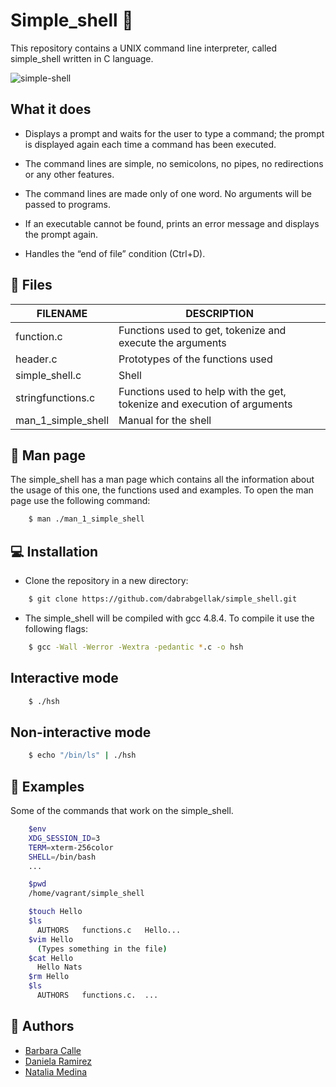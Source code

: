 # Simple_shell  :shell:

This repository contains a UNIX command line interpreter, called simple_shell written in C language.

![simple-shell](https://media.giphy.com/media/UW7G17H9PLQbw1ksHX/giphy.gif)

## What it does

 - Displays a prompt and waits for the user to type a command; the prompt is displayed again each time a command has been executed.

 - The command lines are simple, no semicolons, no pipes, no redirections or any other features.

 - The command lines are made only of one word. No arguments will be passed to programs.

 - If an executable cannot be found, prints an error message and displays the prompt again.

 - Handles the “end of file” condition (Ctrl+D).

## :open_file_folder: Files

FILENAME | DESCRIPTION | 
------------ | -------------
function.c | Functions used to get, tokenize and execute the arguments 
header.c | Prototypes of the functions used
simple_shell.c | Shell
stringfunctions.c | Functions used to help with the get, tokenize and execution of arguments
man_1_simple_shell | Manual for the shell

## :book: Man page

The simple_shell has a man page which contains all the information about the usage of this one, the functions used and examples. To open the man page use the following command:

```bash
    $ man ./man_1_simple_shell
```

## :computer:  Installation 

- Clone the repository in a new directory:

```bash
    $ git clone https://github.com/dabrabgellak/simple_shell.git
```

- The simple_shell will be compiled with gcc 4.8.4. To compile it use the following flags:

```bash
    $ gcc -Wall -Werror -Wextra -pedantic *.c -o hsh
```

## Interactive mode

```bash
    $ ./hsh
```
## Non-interactive mode

```bash
    $ echo "/bin/ls" | ./hsh
```

## :pushpin: Examples

Some of the commands that work on the simple_shell.

```bash
    $env
    XDG_SESSION_ID=3
    TERM=xterm-256color
    SHELL=/bin/bash
    ...
```

```bash
    $pwd
    /home/vagrant/simple_shell
```

```bash
    $touch Hello
    $ls
      AUTHORS	functions.c   Hello...
    $vim Hello
      (Types something in the file)
    $cat Hello
      Hello Nats
    $rm Hello
    $ls
      AUTHORS	functions.c.  ...
```


## :dancers: Authors
- [Barbara Calle](@889@holbertonschool.com)
- [Daniela Ramirez](dans@dans.com)
- [Natalia Medina](@865@holbertonschool.com)
